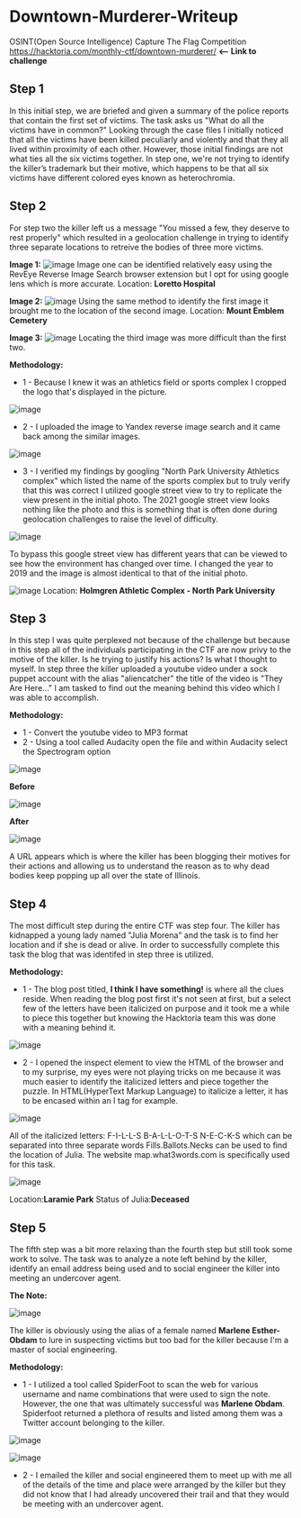 # Downtown-Murderer-Writeup
OSINT(Open Source Intelligence) Capture The Flag Competition
https://hacktoria.com/monthly-ctf/downtown-murderer/ **<-- Link to challenge**

## Step 1
In this initial step, we are briefed and given a summary of the police reports that contain the first set of victims. The task asks us "What do all the victims have in common?" Looking through the case files I initially noticed that all the victims have been killed peculiarly and violently and that they all lived within proximity of each other. However, those initial findings are not what ties all the six victims together. In step one, we're not trying to identify the killer’s trademark but their motive, which happens to be that all six victims have different colored eyes known as heterochromia. 

## Step 2
For step two the killer left us a message "You missed a few, they deserve to rest properly" which resulted in a geolocation challenge in trying to identify three separate locations to retreive the bodies of three more victims. 

**Image 1:**
![image](https://user-images.githubusercontent.com/103153079/167222257-648bf713-a5b0-4b26-a54a-7faf0a398d24.png)
Image one can be identified relatively easy using the RevEye Reverse Image Search browser extension but I opt for using google lens which is more accurate. Location: **Loretto Hospital**

**Image 2:**
![image](https://user-images.githubusercontent.com/103153079/167222534-387a0e3e-f16d-4a0f-9d7b-ac3983031040.png)
Using the same method to identify the first image it brought me to the location of the second image. Location: **Mount Emblem Cemetery**

**Image 3:**
![image](https://user-images.githubusercontent.com/103153079/167222743-64b4d9ec-7720-41ec-8720-9957e3355f26.png)
Locating the third image was more difficult than the first two. 

**Methodology:**
* 1 - Because I knew it was an athletics field or sports complex I cropped the logo that's displayed in the picture.

![image](https://user-images.githubusercontent.com/103153079/167223072-a468602f-3afb-40a8-9059-605c7c006b25.png)
* 2 - I uploaded the image to Yandex reverse image search and it came back among the similar images.
 
![image](https://user-images.githubusercontent.com/103153079/167223262-57b920b6-c0d8-41bc-b683-0952980e0d9c.png)

* 3 - I verified my findings by googling "North Park University Athletics complex" which listed the name of the sports complex but to truly verify that this was correct I utilized google street view to try to replicate the view present in the initial photo. The 2021 google street view looks nothing like the photo and this is something that is often done during geolocation challenges to raise the level of difficulty.  

![image](https://user-images.githubusercontent.com/103153079/167223647-9d8fc9b4-df25-441a-815a-cf12e8ae8456.png)

To bypass this google street view has different years that can be viewed to see how the environment has changed over time. I changed the year to 2019 and the image is almost identical to that of the initial photo. 

![image](https://user-images.githubusercontent.com/103153079/167223842-1ffa8a11-1500-4ccb-8284-061835f2bf0a.png)
Location: **Holmgren Athletic Complex - North Park University**

## Step 3
In this step I was quite perplexed not because of the challenge but because in this step all of the individuals participating in the CTF are now privy to the motive of the killer. Is he trying to justify his actions? Is what I thought to myself. In step three the killer uploaded a youtube video under a sock puppet account with the alias "aliencatcher" the title of the video is "They Are Here..." I am tasked to find out the meaning behind this video which I was able to accomplish.

**Methodology:**
* 1 - Convert the youtube video to MP3 format
* 2 - Using a tool called Audacity open the file and within Audacity select the Spectrogram option

![image](https://user-images.githubusercontent.com/103153079/167224574-89c7908c-dbab-4353-aa57-3d6246856eb1.png)

**Before**

![image](https://user-images.githubusercontent.com/103153079/167224598-083d25b6-5783-4bd0-932a-ae4cf26b44f6.png)

**After**

![image](https://user-images.githubusercontent.com/103153079/167224619-451735e7-4515-474f-90b5-d6e318933e60.png)

A URL appears which is where the killer has been blogging their motives for their actions and allowing us to understand the reason as to why dead bodies keep popping up all over the state of Illinois. 

## Step 4
The most difficult step during the entire CTF was step four. The killer has kidnapped a young lady named "Julia Morena" and the task is to find her location and if she is dead or alive. In order to successfully complete this task the blog that was identifed in step three is utilized. 

**Methodology:**

* 1 - The blog post titled, **I think I have something!** is where all the clues reside. When reading the blog post first it's not seen at first, but a select few of the letters have been italicized on purpose and it took me a while to piece this together but knowing the Hacktoria team this was done with a meaning behind it. 

![image](https://user-images.githubusercontent.com/103153079/167225398-bd8f3493-f766-42a9-ac94-4bb2112b824e.png)

* 2 - I opened the inspect element to view the HTML of the browser and to my surprise, my eyes were not playing tricks on me because it was much easier to identify the italicized letters and piece together the puzzle. In HTML(HyperText Markup Language) to italicize a letter, it has to be encased within an I tag for example. 

![image](https://user-images.githubusercontent.com/103153079/167225692-804ae39e-94d2-4a3c-a891-f1a31fc2f03a.png)
  
All of the italicized letters: F-I-L-L-S B-A-L-L-O-T-S N-E-C-K-S which can be separated into three separate words Fills.Ballots.Necks can be used to find the location of Julia. The website map.what3words.com is specifically used for this task.

![image](https://user-images.githubusercontent.com/103153079/167225998-5cf03582-a55e-479b-8fb9-f7a58f0146ac.png)

Location:**Laramie Park** Status of Julia:**Deceased**

## Step 5
The fifth step was a bit more relaxing than the fourth step but still took some work to solve. The task was to analyze a note left behind by the killer, identify an email address being used and to social engineer the killer into meeting an undercover agent. 

**The Note:**

![image](https://user-images.githubusercontent.com/103153079/167227068-c1801a26-3621-4bd8-b053-fac92085fe72.png)

The killer is obviously using the alias of a female named **Marlene Esther-Obdam** to lure in suspecting victims but too bad for the killer because I'm a master of social engineering. 

**Methodology:**
* 1 - I utilized a tool called SpiderFoot to scan the web for various username and name combinations that were used to sign the note. However, the one that was ultimately successful was **Marlene Obdam**. Spiderfoot returned a plethora of results and listed among them was a Twitter account belonging to the killer.  

![image](https://user-images.githubusercontent.com/103153079/167227445-04b79218-df23-4e8d-8d3b-a59a18734436.png)

![image](https://user-images.githubusercontent.com/103153079/167227497-7af9ffba-56d7-4b5c-821f-0c917c0cc413.png)

* 2 - I emailed the killer and social engineered them to meet up with me all of the details of the time and place were arranged by the killer but they did not know that I had already uncovered their trail and that they would be meeting with an undercover agent.  
